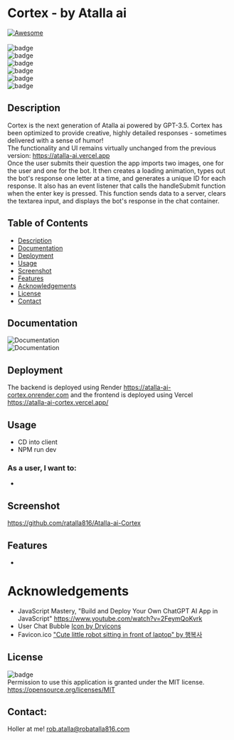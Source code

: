 
# Cortex - by Atalla ai 

[![Awesome](https://cdn.rawgit.com/sindresorhus/awesome/d7305f38d29fed78fa85652e3a63e154dd8e8829/media/badge.svg)](https://github.com/ratalla816/Atalla-ai-Cortex)
  <br>
  <br>
  ![badge](https://img.shields.io/github/languages/top/ratalla816/Atalla-ai-Cortex)
  <br> 
  ![badge](https://img.shields.io/github/languages/count/ratalla816/Atalla-ai-Cortex)
  <br>
  ![badge](https://img.shields.io/github/issues/ratalla816/Atalla-ai-Cortex)
  <br>
  ![badge](https://img.shields.io/github/issues-closed/ratalla816/Atalla-ai-Cortex)
  <br>
  ![badge](https://img.shields.io/github/last-commit/ratalla816/Atalla-ai-Cortex)
  <br>
  ![badge](https://img.shields.io/badge/license-MIT-important)
  
  ## Description
   
   Cortex is the next generation of Atalla ai powered by GPT-3.5. Cortex has been optimized to provide creative, highly detailed responses - sometimes delivered with a sense of humor!<br>
   The functionality and UI remains virtually unchanged from the previous version: https://atalla-ai.vercel.app<br>
   Once the user submits their question the app imports two images, one for the user and one for the bot. It then creates a loading animation, types out the bot's response one letter at a time, and generates a unique ID for each response. It also has an event listener that calls the handleSubmit function when the enter key is pressed. This function sends data to a server, clears the textarea input, and displays the bot's response in the chat container.
   
 
  ## Table of Contents
  - [Description](#description)
  - [Documentation](#documentation)
  - [Deployment](#deployment)
  - [Usage](#usage)
  - [Screenshot](#screenshot)
  - [Features](#features)
  - [Acknowledgements](#acknowledgements)
  - [License](#license)
  - [Contact](#contact)

  ## Documentation
  ![Documentation](./assets/images/) 
  <br>
  ![Documentation](./assets/images/) 


  ## Deployment

  The backend is deployed using Render https://atalla-ai-cortex.onrender.com and the frontend is deployed using Vercel https://atalla-ai-cortex.vercel.app/
 
  ## Usage

  * CD into client
  * NPM run dev

  ### As a user, I want to: 
  * 

 

  ## Screenshot
  <!-- ![Screenshot](./assets/images/)
  <br>
  <br>
  ![Screenshot](./assets/images/) -->
  https://github.com/ratalla816/Atalla-ai-Cortex
  

  ## Features
 
 *   

  # Acknowledgements
  
  * JavaScript Mastery, "Build and Deploy Your Own ChatGPT AI App in JavaScript" https://www.youtube.com/watch?v=2FeymQoKvrk
  * User Chat Bubble <a href='https://dryicons.com/free-graphics/chat-bubble'> Icon by Dryicons </a>
  * Favicon.ico <a href='https://playgroundai.com/post/cute-little-robot-sitting-in-front-of-laptop-unreal-engine-clo79v3ch014ks6018rr8bmw2'> "Cute little robot sitting in front of laptop" by 행복사 </a>

  ## License
  ![badge](https://img.shields.io/badge/license-MIT-important)
  <br>
  Permission to use this application is granted under the MIT license. <https://opensource.org/licenses/MIT>


   ## Contact:
   Holler at me! <a href="mailto:rob.atalla@robatalla816.com">rob.atalla@robatalla816.com</a>